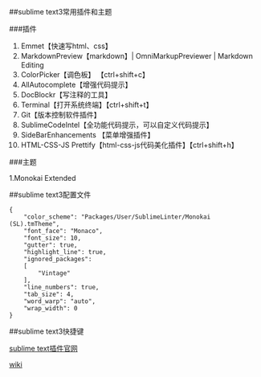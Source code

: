 ##sublime text3常用插件和主题

###插件

1. Emmet【快速写html、css】
2. MarkdownPreview【markdown】| OmniMarkupPreviewer | Markdown Editing
3. ColorPicker【调色板】 【ctrl+shift+c】   
4. AllAutocomplete【增强代码提示】
5. DocBlockr【写注释的工具】
6. Terminal【打开系统终端】【ctrl+shift+t】
7. Git【版本控制软件插件】
8. SublimeCodeIntel【全功能代码提示，可以自定义代码提示】
9. Side​Bar​Enhancements 【菜单增强插件】
10. HTML-CSS-JS Prettify【html-css-js代码美化插件】【ctrl+shift+h】

###主题

1.Monokai Extended

##sublime text3配置文件

```
{
	"color_scheme": "Packages/User/SublimeLinter/Monokai (SL).tmTheme",
	"font_face": "Monaco",
	"font_size": 10,
	"gutter": true,
	"highlight_line": true,
	"ignored_packages":
	[
		"Vintage"
	],
	"line_numbers": true,
	"tab_size": 4,
	"word_warp": "auto",
	"wrap_width": 0
}
```

##sublime text3快捷键

[sublime text插件官网](https://packagecontrol.io/browse)

[wiki](https://github.com/wuhuanhost/mydemo/wiki) 
